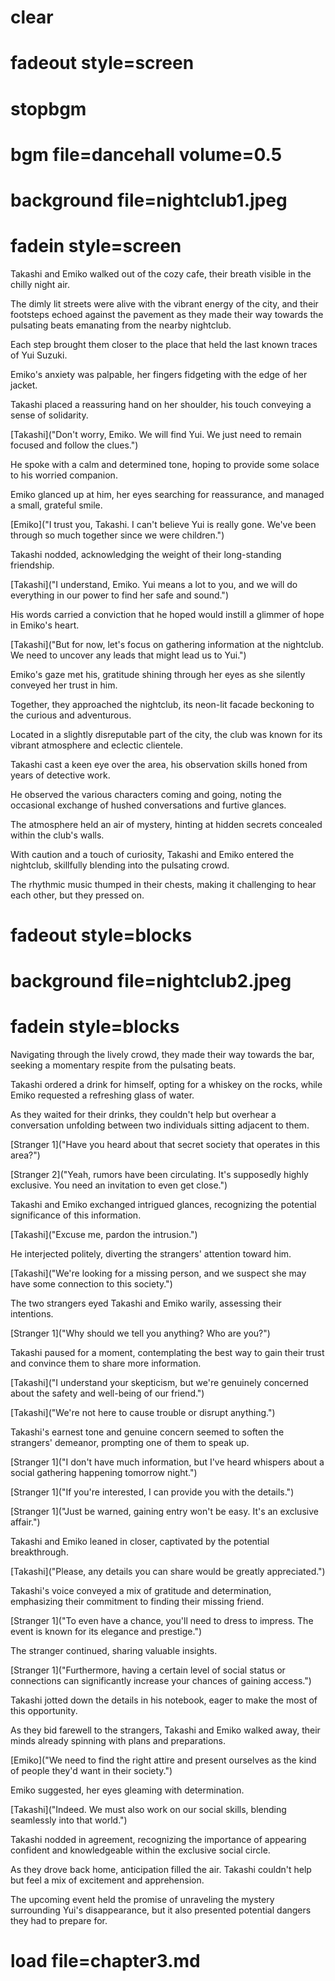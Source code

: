 # clear
# fadeout style=screen
# stopbgm
# bgm file=dancehall volume=0.5
# background file=nightclub1.jpeg
# fadein style=screen

Takashi and Emiko walked out of the cozy cafe, their breath visible in the chilly night air. 

The dimly lit streets were alive with the vibrant energy of the city, and their footsteps echoed against the pavement as they made their way towards the pulsating beats emanating from the nearby nightclub. 

Each step brought them closer to the place that held the last known traces of Yui Suzuki.

Emiko's anxiety was palpable, her fingers fidgeting with the edge of her jacket. 

Takashi placed a reassuring hand on her shoulder, his touch conveying a sense of solidarity.

[Takashi]("Don't worry, Emiko. We will find Yui. We just need to remain focused and follow the clues.")

He spoke with a calm and determined tone, hoping to provide some solace to his worried companion.

Emiko glanced up at him, her eyes searching for reassurance, and managed a small, grateful smile.

[Emiko]("I trust you, Takashi. I can't believe Yui is really gone. We've been through so much together since we were children.")

Takashi nodded, acknowledging the weight of their long-standing friendship.

[Takashi]("I understand, Emiko. Yui means a lot to you, and we will do everything in our power to find her safe and sound.")

His words carried a conviction that he hoped would instill a glimmer of hope in Emiko's heart.

[Takashi]("But for now, let's focus on gathering information at the nightclub. We need to uncover any leads that might lead us to Yui.")

Emiko's gaze met his, gratitude shining through her eyes as she silently conveyed her trust in him.

Together, they approached the nightclub, its neon-lit facade beckoning to the curious and adventurous. 

Located in a slightly disreputable part of the city, the club was known for its vibrant atmosphere and eclectic clientele.

Takashi cast a keen eye over the area, his observation skills honed from years of detective work. 

He observed the various characters coming and going, noting the occasional exchange of hushed conversations and furtive glances. 

The atmosphere held an air of mystery, hinting at hidden secrets concealed within the club's walls.

With caution and a touch of curiosity, Takashi and Emiko entered the nightclub, skillfully blending into the pulsating crowd. 

The rhythmic music thumped in their chests, making it challenging to hear each other, but they pressed on.

# fadeout style=blocks
# background file=nightclub2.jpeg
# fadein style=blocks

Navigating through the lively crowd, they made their way towards the bar, seeking a momentary respite from the pulsating beats. 

Takashi ordered a drink for himself, opting for a whiskey on the rocks, while Emiko requested a refreshing glass of water. 

As they waited for their drinks, they couldn't help but overhear a conversation unfolding between two individuals sitting adjacent to them.

[Stranger 1]("Have you heard about that secret society that operates in this area?")

[Stranger 2]("Yeah, rumors have been circulating. It's supposedly highly exclusive. You need an invitation to even get close.")

Takashi and Emiko exchanged intrigued glances, recognizing the potential significance of this information.

[Takashi]("Excuse me, pardon the intrusion.")

He interjected politely, diverting the strangers' attention toward him.

[Takashi]("We're looking for a missing person, and we suspect she may have some connection to this society.")

The two strangers eyed Takashi and Emiko warily, assessing their intentions.

[Stranger 1]("Why should we tell you anything? Who are you?")

Takashi paused for a moment, contemplating the best way to gain their trust and convince them to share more information.

[Takashi]("I understand your skepticism, but we're genuinely concerned about the safety and well-being of our friend.")

[Takashi]("We're not here to cause trouble or disrupt anything.")

Takashi's earnest tone and genuine concern seemed to soften the strangers' demeanor, prompting one of them to speak up.

[Stranger 1]("I don't have much information, but I've heard whispers about a social gathering happening tomorrow night.")

[Stranger 1]("If you're interested, I can provide you with the details.")

[Stranger 1]("Just be warned, gaining entry won't be easy. It's an exclusive affair.")

Takashi and Emiko leaned in closer, captivated by the potential breakthrough.

[Takashi]("Please, any details you can share would be greatly appreciated.")

Takashi's voice conveyed a mix of gratitude and determination, emphasizing their commitment to finding their missing friend.

[Stranger 1]("To even have a chance, you'll need to dress to impress. The event is known for its elegance and prestige.")

The stranger continued, sharing valuable insights.

[Stranger 1]("Furthermore, having a certain level of social status or connections can significantly increase your chances of gaining access.")

Takashi jotted down the details in his notebook, eager to make the most of this opportunity. 

As they bid farewell to the strangers, Takashi and Emiko walked away, their minds already spinning with plans and preparations.

[Emiko]("We need to find the right attire and present ourselves as the kind of people they'd want in their society.")

Emiko suggested, her eyes gleaming with determination.

[Takashi]("Indeed. We must also work on our social skills, blending seamlessly into that world.")

Takashi nodded in agreement, recognizing the importance of appearing confident and knowledgeable within the exclusive social circle.

As they drove back home, anticipation filled the air. Takashi couldn't help but feel a mix of excitement and apprehension. 

The upcoming event held the promise of unraveling the mystery surrounding Yui's disappearance, but it also presented potential dangers they had to prepare for.

# load file=chapter3.md